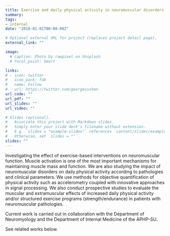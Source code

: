```yaml
---
title: Exercise and daily physical activity in neuromuscular disorders and other clinical populations
summary: 
tags:
- internal
date: "2018-01-01T00:00:00Z"

# Optional external URL for project (replaces project detail page).
external_link: ""

image:
  # caption: Photo by rawpixel on Unsplash
  # focal_point: Smart

links:
# - icon: twitter
#   icon_pack: fab
#   name: Follow
#   url: https://twitter.com/georgecushen
url_code: ""
url_pdf: ""
url_slides: ""
url_video: ""

# Slides (optional).
#   Associate this project with Markdown slides.
#   Simply enter your slide deck's filename without extension.
#   E.g. `slides = "example-slides"` references `content/slides/example-slides.md`.
#   Otherwise, set `slides = ""`.
slides: ""
---
```

Investigating the effect of exercise-based interventions on neuromuscular function.
Muscle activation is one of the most important mechanisms for maintaining muscle mass and function. We are also studying the impact of neuromuscular disorders on daily physical activity according to pathologies and clinical parameters. We use methods for objective quantification of physical activity such as accelerometry coupled with innovative approaches in signal processing.
We also conduct prospective studies to evaluate the muscular and extramuscular effects of increased daily physical activity and/or structured exercise programs (strength/endurance) in patients with neuromuscular pathologies.

 Current work is carried out in collaboration with the Department of Neuromyology and the Department of Internal Medicine of the APHP-SU.

See related works below.